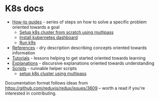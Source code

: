 # K8s docs

* [How-to guides](./howto) - series of steps on how to solve a specific problem oriented towards a goal
  * [Setup k8s cluster from scratch using multipass](./howto/multipass.md)
  * [Install kubernetes dashboard](./howto/kubernetes-dashboard.md)
  * [Run k9s](./howto/k9s.md)
* [References](./references) - dry description describing concepts oriented towards information
* [Tutorials](./tutorials) - lessons helping to get started oriented towards learning
* [Explanations](./explanations) - discursive explanations oriented towards understanding
* [Scripts](./scripts) - runnable helper scripts
  * [setup k8s cluster using multipass](./scripts/multipass-k8s-setup.sh)

Documentation format follows ideas from https://github.com/reduxjs/redux/issues/3609 – worth a read if you're interested in contributing.
